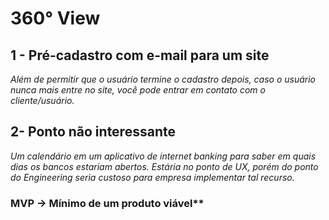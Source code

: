 # 360° View

## 1 - Pré-cadastro com e-mail para um site

*Além de permitir que o usuário termine o cadastro depois, caso o usuário nunca mais entre no site, você pode entrar em contato com o cliente/usuário.*

## 2- Ponto não interessante

*Um calendário em um aplicativo de internet banking para saber em quais dias os bancos estariam abertos. Estária no ponto de UX, porém do ponto do Engineering seria custoso para empresa implementar tal recurso.*

### MVP -> Mínimo de um produto viável**